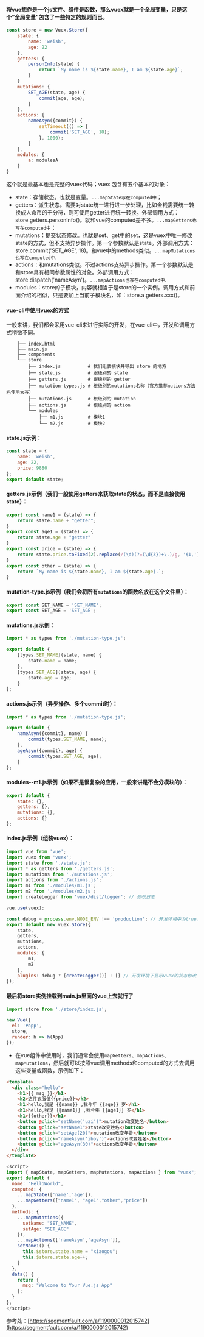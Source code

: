 #### 将vue想作是一个js文件、组件是函数，那么vuex就是一个全局变量，只是这个“全局变量”包含了一些特定的规则而已。
```javascript
const store = new Vuex.Store({
    state: {
        name: 'weish',
        age: 22
    },
    getters: {
        personInfo(state) {
            return `My name is ${state.name}, I am ${state.age}`;
        }
    }
    mutations: {
        SET_AGE(state, age) {
            commit(age, age);
        }
    },
    actions: {
        nameAsyn({commit}) {
            setTimeout(() => {
                commit('SET_AGE', 18);
            }, 1000);
        }
    },
    modules: {
        a: modulesA
    }
}
```
这个就是最基本也是完整的vuex代码；vuex 包含有五个基本的对象：

* state：存储状态。也就是变量。`...mapState写在computed中`；
* getters：派生状态。需要对state统一进行进一步处理，比如金钱需要统一转换成人命币的千分符，则可使用getter进行统一转换。外部调用方式：  store.getters.personInfo()。就和vue的computed差不多。`...mapGetters也写在computed中`；
* mutations：提交状态修改。也就是set、get中的set，这是vuex中唯一修改state的方式，但不支持异步操作。第一个参数默认是state。外部调用方式：store.commit('SET_AGE', 18)。和vue中的methods类似。`...mapMutations也写在computed中`.
* actions：和mutations类似。不过actions支持异步操作。第一个参数默认是和store具有相同参数属性的对象。外部调用方式：store.dispatch('nameAsyn')。`...mapActions也写在computed中`.
* modules：store的子模块，内容就相当于是store的一个实例。调用方式和前面介绍的相似，只是要加上当前子模块名，如：store.a.getters.xxx()。

#### vue-cli中使用vuex的方式
一般来讲，我们都会采用vue-cli来进行实际的开发，在vue-cli中，开发和调用方式稍微不同。

        ├── index.html
        ├── main.js
        ├── components
        └── store
            ├── index.js          # 我们组装模块并导出 store 的地方
            ├── state.js          # 跟级别的 state
            ├── getters.js        # 跟级别的 getter
            ├── mutation-types.js # 根级别的mutations名称（官方推荐mutions方法名使用大写）
            ├── mutations.js      # 根级别的 mutation
            ├── actions.js        # 根级别的 action
            └── modules
                ├── m1.js         # 模块1
                └── m2.js         # 模块2

#### state.js示例：
```javascript
const state = {
    name: 'weish',
    age: 22,
    price: 9880
};
export default state;
```

#### getters.js示例（我们一般使用getters来获取state的状态，而不是直接使用state）：
```javascript
export const name1 = (state) => {
    return state.name + "getter";
}
export const age1 = (state) => {
    return state.age + "getter"
}
export const price = (state) => {
    return state.price.toFixed(2).replace(/(\d)(?=(\d{3})+\.)/g, '$1,')
}
export const other = (state) => {
    return `My name is ${state.name}, I am ${state.age}.`;
}
```

#### mutation-type.js示例（我们会将所有`mutations`的函数名放在这个文件里）：
```javascript
export const SET_NAME = 'SET_NAME';
export const SET_AGE = 'SET_AGE';
```

#### mutations.js示例：
```javascript
import * as types from './mutation-type.js';

export default {
    [types.SET_NAME](state, name) {
        state.name = name;
    },
    [types.SET_AGE](state, age) {
        state.age = age;
    }
};
```

#### actions.js示例（异步操作、多个commit时）：
```javascript
import * as types from './mutation-type.js';

export default {
    nameAsyn({commit}, name) {
        commit(types.SET_NAME, name);
    },
    ageAsyn({commit}, age) {
        commit(types.SET_AGE, age);
    }
};
```

#### modules--m1.js示例（如果不是很复杂的应用，一般来讲是不会分模块的）：
```javascript
export default {
    state: {},
    getters: {},
    mutations: {},
    actions: {}
};
```

#### index.js示例（组装vuex）：
```javascript
import vue from 'vue';
import vuex from 'vuex';
import state from './state.js';
import * as getters from './getters.js';
import mutations from './mutations.js';
import actions from './actions.js';
import m1 from './modules/m1.js';
import m2 from './modules/m2.js';
import createLogger from 'vuex/dist/logger'; // 修改日志

vue.use(vuex);

const debug = process.env.NODE_ENV !== 'production'; // 开发环境中为true，否则为false
export default new vuex.Store({
    state,
    getters,
    mutations,
    actions,
    modules: {
        m1,
        m2
    },
    plugins: debug ? [createLogger()] : [] // 开发环境下显示vuex的状态修改
});
```

#### 最后将store实例挂载到main.js里面的vue上去就行了
```javascript
import store from './store/index.js';

new Vue({
  el: '#app',
  store,
  render: h => h(App)
});
```

* 在vue组件中使用时，我们通常会使用`mapGetters`、`mapActions`、`mapMutations`，然后就可以按照vue调用methods和computed的方式去调用这些变量或函数，示例如下：
```html
<template>
  <div class="hello">
    <h1>{{ msg }}</h1>
    <h2>这件衣服值{{price}}</h2>
    <h1>hello,我是 {{name}} ,我今年 {{age}} 岁</h1>
    <h1>hello,我是 {{name1}} ,我今年 {{age1}} 岁</h1>
    <h1>{{other}}</h1>
    <button @click="setName('uzi')">mutation改变姓名</button>
    <button @click="setName1">state改变姓名</button>
    <button @click="setAge(20)">mutation改变年龄</button>
    <button @click="nameAsyn('iboy')">actions改变姓名</button>
    <button @click="ageAsyn(30)">actions改变年龄</button>
  </div>
</template>
```
```javascript
<script>
import { mapState, mapGetters, mapMutations, mapActions } from "vuex";
export default {
  name: "HelloWorld",
  computed: {
    ...mapState(['name','age']),
    ...mapGetters(["name1", "age1","other","price"])
  },
  methods: {
    ...mapMutations({
      setName: "SET_NAME",
      setAge: "SET_AGE"
    }),
    ...mapActions(['nameAsyn','ageAsyn']),
    setName1() {
      this.$store.state.name = "xiaogou";
      this.$store.state.age++;
    }
  },
  data() {
    return {
      msg: "Welcome to Your Vue.js App"
    };
  }
};
</script>
```

参考处：[https://segmentfault.com/a/1190000012015742](https://segmentfault.com/a/1190000012015742)